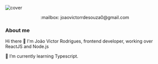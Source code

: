 ![cover](https://res.cloudinary.com/dqqrsraas/image/upload/v1611933831/Blue_and_White_Abstract_Technology_LinkedIn_Banner_2_j4e7we.png)
<p align="center">:mailbox: joaovictorrdesouza0@gmail.com</p>

### About me
Hi there 👋
I'm João Victor Rodrigues, frontend developer, working over ReactJS and Node.js

🌱 I’m currently learning Typescript.
